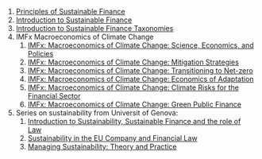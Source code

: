 1. [Principles of Sustainable Finance](https://www.coursera.org/learn/sustainable-finance)
2. [Introduction to Sustainable Finance](https://unccelearn.org/course/view.php?id=139&page=overview)
3. [Introduction to Sustainable Finance Taxonomies](https://unccelearn.org/course/view.php?id=160&page=overview&lang=en)
4. IMFx Macroeconomics of Climate Change
    1. [IMFx: Macroeconomics of Climate Change: Science, Economics, and Policies](https://www.edx.org/learn/climate-change/the-international-monetary-fund-macroeconomics-of-climate-change-science-economics-and-policies)
    2. [IMFx: Macroeconomics of Climate Change: Mitigation Strategies](https://www.edx.org/learn/macroeconomics/the-international-monetary-fund-macroeconomics-of-climate-change-mitigation-strategies)
    3. [IMFx: Macroeconomics of Climate Change: Transitioning to Net-zero](https://www.edx.org/learn/climate-change/the-international-monetary-fund-macroeconomics-of-climate-change-transitioning-to-net-zero)
    4. [IMFx: Macroeconomics of Climate Change: Economics of Adaptation](https://www.edx.org/learn/macroeconomics/the-international-monetary-fund-macroeconomics-of-climate-change-economics-of-adaptation)
    5. [IMFx: Macroeconomics of Climate Change: Climate Risks for the Financial Sector](https://www.edx.org/learn/climate-change/the-international-monetary-fund-macroeconomics-of-climate-change-climate-risks-for-the-financial-sector)
    6. [IMFx: Macroeconomics of Climate Change: Green Public Finance](https://www.edx.org/learn/climate-change/the-international-monetary-fund-macroeconomics-of-climate-change-green-public-finance)
5. Series on sustainability from Universit of Genova:
    1. [Introduction to Sustainability, Sustainable Finance and the role of Law](https://learn.eduopen.org/eduopenv2/course_details.php?courseid=451)
    2. [Sustainability in the EU Company and Financial Law](https://learn.eduopen.org/eduopenv2/course_details.php?courseid=491)
    3. [Managing Sustainability: Theory and Practice](https://learn.eduopen.org/eduopenv2/course_details.php?courseid=502)
